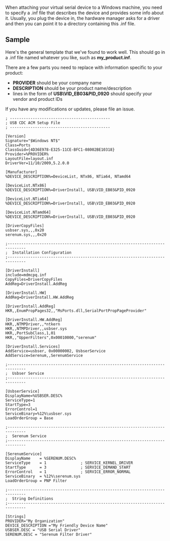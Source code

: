 When attaching your virtual serial device to a Windows machine, you need to specify a .inf file that describes the device and provides some info about it.  Usually, you plug the device in, the hardware manager asks for a driver and then you can point it to a directory containing this .inf file.

## Sample ##
Here's the general template that we've found to work well.  This should go in a .inf file named whatever you like, such as **my\_product.inf**.

There are a few parts you need to replace with information specific to your product:
  * **PROVIDER** should be your company name
  * **DESCRIPTION** should be your product name/description
  * lines in the form of **USB\VID\_EB03&PID\_0920** should specify your vendor and product IDs

If you have any modifications or updates, please file an issue.

```
; --------------------------------------------
; USB CDC ACM Setup File
; --------------------------------------------

[Version] 
Signature="$Windows NT$" 
Class=Ports
ClassGuid={4D36E978-E325-11CE-BFC1-08002BE10318} 
Provider=%PROVIDER% 
LayoutFile=layout.inf
DriverVer=11/10/2009,5.2.0.0

[Manufacturer] 
%DEVICE_DESCRIPTION%=DeviceList, NTx86, NTia64, NTamd64

[DeviceList.NTx86] 
%DEVICE_DESCRIPTION%=DriverInstall, USB\VID_EB03&PID_0920

[DeviceList.NTia64] 
%DEVICE_DESCRIPTION%=DriverInstall, USB\VID_EB03&PID_0920

[DeviceList.NTamd64] 
%DEVICE_DESCRIPTION%=DriverInstall, USB\VID_EB03&PID_0920

[DriverCopyFiles]
usbser.sys,,,0x20
serenum.sys,,,0x20

;------------------------------------------------------------------------------
;  Installation Configuration
;------------------------------------------------------------------------------

[DriverInstall]
include=mdmcpq.inf 
CopyFiles=DriverCopyFiles
AddReg=DriverInstall.AddReg 

[DriverInstall.HW] 
AddReg=DriverInstall.HW.AddReg 

[DriverInstall.AddReg]
HKR,,EnumPropPages32,,"MsPorts.dll,SerialPortPropPageProvider"

[DriverInstall.HW.AddReg]
HKR,,NTMPDriver,,*ntkern
HKR,,NTMPDriver,,usbser.sys
HKR,,PortSubClass,1,01
HKR,,"UpperFilters",0x00010000,"serenum" 

[DriverInstall.Services] 
AddService=usbser, 0x00000002, UsbserService
AddService=Serenum,,SerenumService

;------------------------------------------------------------------------------
;  Usbser Service
;------------------------------------------------------------------------------

[UsbserService] 
DisplayName=%USBSER.DESC% 
ServiceType=1
StartType=3
ErrorControl=1
ServiceBinary=%12%\usbser.sys 
LoadOrderGroup = Base

;------------------------------------------------------------------------------
;  Serenum Service
;------------------------------------------------------------------------------

[SerenumService] 
DisplayName    = %SERENUM.DESC%
ServiceType    = 1               ; SERVICE_KERNEL_DRIVER
StartType      = 3               ; SERVICE_DEMAND_START
ErrorControl   = 1               ; SERVICE_ERROR_NORMAL
ServiceBinary  = %12%\serenum.sys
LoadOrderGroup = PNP Filter

;------------------------------------------------------------------------------
;  String Definitions
;------------------------------------------------------------------------------

[Strings] 
PROVIDER="My Organization"
DEVICE_DESCRIPTION ="My Friendly Device Name"
USBSER.DESC = "USB Serial Driver"
SERENUM.DESC = "Serenum Filter Driver"

```